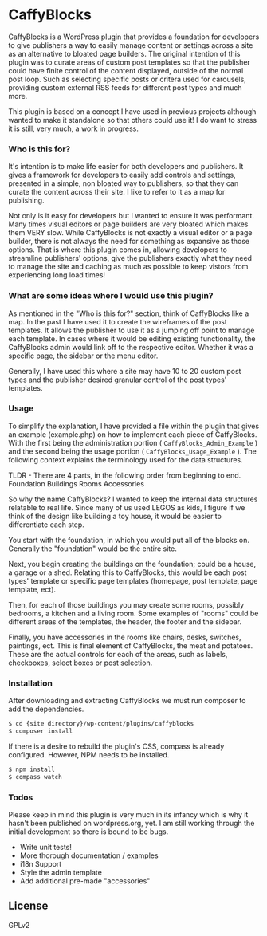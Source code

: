 # CaffyBlocks
CaffyBlocks is a WordPress plugin that provides a foundation for developers to give publishers a way to easily manage content or settings across a site as an alternative to bloated page builders. The original intention of this plugin was to curate areas of custom post templates so that the publisher could have finite control of the content displayed, outside of the normal post loop. Such as selecting specific posts or critera used for carousels, providing custom external RSS feeds for different post types and much more.

This plugin is based on a concept I have used in previous projects although wanted to make it standalone so that others could use it! I do want to stress it is still, very much, a work in progress.

### Who is this for?
It's intention is to make life easier for both developers and publishers. It gives a framework for developers to easily add controls and settings, presented in a simple, non bloated way to publishers, so that they can curate the content across their site. I like to refer to it as a map for publishing.

Not only is it easy for developers but I wanted to ensure it was performant. Many times visual editors or page builders are very bloated which makes them VERY slow. While CaffyBlocks is not exactly a visual editor or a page builder, there is not always the need for something as expansive as those options. That is where this plugin comes in, allowing developers to streamline publishers' options, give the publishers exactly what they need to manage the site and caching as much as possible to keep vistors from experiencing long load times!

### What are some ideas where I would use this plugin?
As mentioned in the "Who is this for?" section, think of CaffyBlocks like a map. In the past I have used it to create the wireframes of the post templates. It allows the publisher to use it as a jumping off point to manage each template. In cases where it would be editing existing functionality, the CaffyBlocks admin would link off to the respective editor. Whether it was a specific page, the sidebar or the menu editor.

Generally, I have used this where a site may have 10 to 20 custom post types and the publisher desired granular control of the post types' templates.

### Usage

To simplify the explanation, I have provided a file within the plugin that gives an example (example.php) on how to implement each piece of CaffyBlocks. With the first being the administration portion ( `CaffyBlocks_Admin_Example` ) and the second being the usage portion ( `CaffyBlocks_Usage_Example` ). The following context explains the terminology used for the data structures.

TLDR - There are 4 parts, in the following order from beginning to end.
Foundation
Buildings
Rooms
Accessories

So why the name CaffyBlocks? I wanted to keep the internal data structures relatable to real life. Since many of us used LEGOS as kids, I figure if we think of the design like building a toy house, it would be easier to differentiate each step.

You start with the foundation, in which you would put all of the blocks on. Generally the "foundation" would be the entire site.

Next, you begin creating the buildings on the foundation; could be a house, a garage or a shed. Relating this to CaffyBlocks, this would be each post types' template or specific page templates (homepage, post template, page template, ect).

Then, for each of those buildings you may create some rooms, possibly bedrooms, a kitchen and a living room. Some examples of "rooms" could be different areas of the templates, the header, the footer and the sidebar.

Finally, you have accessories in the rooms like chairs, desks, switches, paintings, ect. This is final element of CaffyBlocks, the meat and potatoes. These are the actual controls for each of the areas, such as labels, checkboxes, select boxes or post selection.

### Installation

After downloading and extracting CaffyBlocks we must run composer to add the dependencies.

```sh
$ cd {site directory}/wp-content/plugins/caffyblocks
$ composer install
```

If there is a desire to rebuild the plugin's CSS, compass is already configured. However, NPM needs to be installed.

```sh
$ npm install
$ compass watch
```

### Todos

Please keep in mind this plugin is very much in its infancy which is why it hasn't been published on wordpress.org, yet. I am still working through the initial development so there is bound to be bugs.

 - Write unit tests!
 - More thorough documentation / examples
 - i18n Support
 - Style the admin template
 - Add additional pre-made "accessories"

License
----
GPLv2
